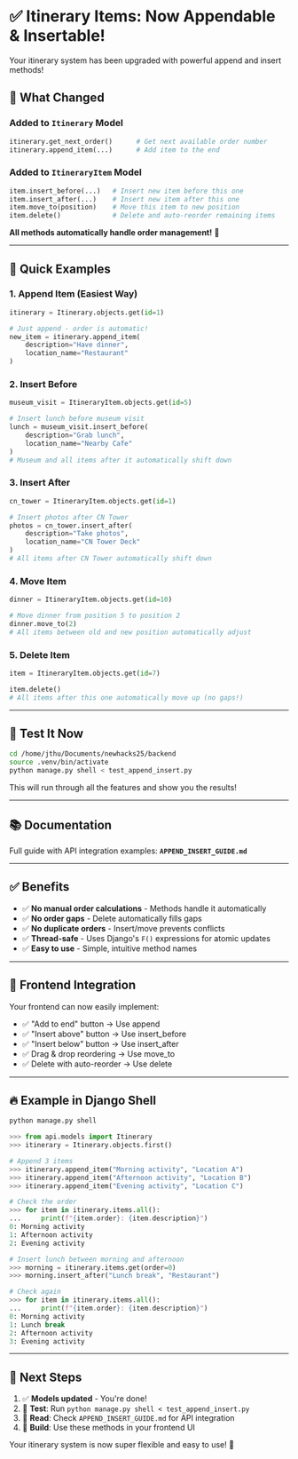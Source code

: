 # ✅ Itinerary Items: Now Appendable & Insertable!

Your itinerary system has been upgraded with powerful append and insert methods!

## 🎯 What Changed

### **Added to `Itinerary` Model**
```python
itinerary.get_next_order()      # Get next available order number
itinerary.append_item(...)      # Add item to the end
```

### **Added to `ItineraryItem` Model**
```python
item.insert_before(...)   # Insert new item before this one
item.insert_after(...)    # Insert new item after this one
item.move_to(position)    # Move this item to new position
item.delete()             # Delete and auto-reorder remaining items
```

**All methods automatically handle order management!** 🎉

---

## 🚀 Quick Examples

### **1. Append Item (Easiest Way)**
```python
itinerary = Itinerary.objects.get(id=1)

# Just append - order is automatic!
new_item = itinerary.append_item(
    description="Have dinner",
    location_name="Restaurant"
)
```

### **2. Insert Before**
```python
museum_visit = ItineraryItem.objects.get(id=5)

# Insert lunch before museum visit
lunch = museum_visit.insert_before(
    description="Grab lunch",
    location_name="Nearby Cafe"
)
# Museum and all items after it automatically shift down
```

### **3. Insert After**
```python
cn_tower = ItineraryItem.objects.get(id=1)

# Insert photos after CN Tower
photos = cn_tower.insert_after(
    description="Take photos",
    location_name="CN Tower Deck"
)
# All items after CN Tower automatically shift down
```

### **4. Move Item**
```python
dinner = ItineraryItem.objects.get(id=10)

# Move dinner from position 5 to position 2
dinner.move_to(2)
# All items between old and new position automatically adjust
```

### **5. Delete Item**
```python
item = ItineraryItem.objects.get(id=7)

item.delete()
# All items after this one automatically move up (no gaps!)
```

---

## 🧪 Test It Now

```bash
cd /home/jthu/Documents/newhacks25/backend
source .venv/bin/activate
python manage.py shell < test_append_insert.py
```

This will run through all the features and show you the results!

---

## 📚 Documentation

Full guide with API integration examples: **`APPEND_INSERT_GUIDE.md`**

---

## ✅ Benefits

- ✅ **No manual order calculations** - Methods handle it automatically
- ✅ **No order gaps** - Delete automatically fills gaps
- ✅ **No duplicate orders** - Insert/move prevents conflicts
- ✅ **Thread-safe** - Uses Django's `F()` expressions for atomic updates
- ✅ **Easy to use** - Simple, intuitive method names

---

## 🎨 Frontend Integration

Your frontend can now easily implement:
- ✅ "Add to end" button → Use append
- ✅ "Insert above" button → Use insert_before
- ✅ "Insert below" button → Use insert_after  
- ✅ Drag & drop reordering → Use move_to
- ✅ Delete with auto-reorder → Use delete

---

## 🔥 Example in Django Shell

```python
python manage.py shell

>>> from api.models import Itinerary
>>> itinerary = Itinerary.objects.first()

# Append 3 items
>>> itinerary.append_item("Morning activity", "Location A")
>>> itinerary.append_item("Afternoon activity", "Location B")
>>> itinerary.append_item("Evening activity", "Location C")

# Check the order
>>> for item in itinerary.items.all():
...     print(f"{item.order}: {item.description}")
0: Morning activity
1: Afternoon activity
2: Evening activity

# Insert lunch between morning and afternoon
>>> morning = itinerary.items.get(order=0)
>>> morning.insert_after("Lunch break", "Restaurant")

# Check again
>>> for item in itinerary.items.all():
...     print(f"{item.order}: {item.description}")
0: Morning activity
1: Lunch break
2: Afternoon activity
3: Evening activity
```

---

## 🎯 Next Steps

1. ✅ **Models updated** - You're done!
2. 🧪 **Test**: Run `python manage.py shell < test_append_insert.py`
3. 📖 **Read**: Check `APPEND_INSERT_GUIDE.md` for API integration
4. 🎨 **Build**: Use these methods in your frontend UI

Your itinerary system is now super flexible and easy to use! 🚀
